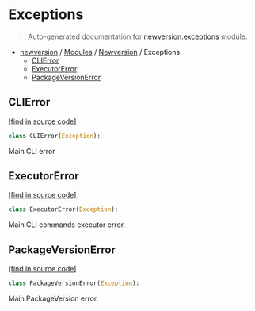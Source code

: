 # Exceptions

> Auto-generated documentation for [newversion.exceptions](https://github.com/vemel/newversion//blob/main/newversion/exceptions.py) module.

- [newversion](../README.md#newversion---your-version-manager) / [Modules](../MODULES.md#newversion-modules) / [Newversion](index.md#newversion) / Exceptions
    - [CLIError](#clierror)
    - [ExecutorError](#executorerror)
    - [PackageVersionError](#packageversionerror)

## CLIError

[[find in source code]](https://github.com/vemel/newversion//blob/main/newversion/exceptions.py#L13)

```python
class CLIError(Exception):
```

Main CLI error

## ExecutorError

[[find in source code]](https://github.com/vemel/newversion//blob/main/newversion/exceptions.py#L7)

```python
class ExecutorError(Exception):
```

Main CLI commands executor error.

## PackageVersionError

[[find in source code]](https://github.com/vemel/newversion//blob/main/newversion/exceptions.py#L1)

```python
class PackageVersionError(Exception):
```

Main PackageVersion error.
